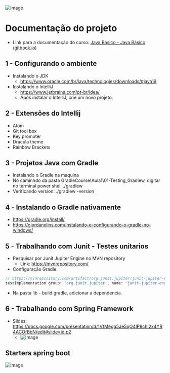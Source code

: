 ![image](https://user-images.githubusercontent.com/54858003/197652339-7bca38b2-b12b-461c-99f5-9561eda7c85d.png)


# Documentação do projeto

- Link para a documentação do curso: [Java Básico - Java Básico (gitbook.io)](https://glysns.gitbook.io/java-basico/)

## 1 - Configurando o ambiente
- Instalando o JDK
  - https://www.oracle.com/br/java/technologies/downloads/#java19
- Instalando o IntelliJ
  - https://www.jetbrains.com/pt-br/idea/
  - Após instalar o IntelliJ, crie um novo projeto.

## 2 - Extensões do Intellij
- Atom
- Git tool box
- Key promoter
- Dracula theme 
- Rainbow Brackets

## 3 - Projetos Java com Gradle
- Instalando o Gradle na maquina
- No caminhdo da pasta GradleCourse\Aula1\01-Testing_Gradlew, digitar no terminal power shel: ./gradlew
- Verificando version: ./gradlew -version

## 4 - Instalando o Gradle nativamente
- https://gradle.org/install/
- https://giordanolins.com/instalando-e-configurando-o-gradle-no-windows/

## 5 - Trabalhando com Junit - Testes unitarios
- Pesquisar por Junit Jupiter Engine no MVN repository 
  - Link: https://mvnrepository.com/
- Configuração Gradle:
```js
// https://mvnrepository.com/artifact/org.junit.jupiter/junit-jupiter-engine
testImplementation group: 'org.junit.jupiter', name: 'junit-jupiter-engine', version: '5.8.2'

```
- Na pasta lib - build.gradle, adicionar a dependencia.

## 6 - Trabalhando com Spring Framework
- Slides: https://docs.google.com/presentation/d/1VfMegq5Je5qO4IP8chi2x4YR4ACOfBbN/edit#slide=id.p2
  - ![image](https://user-images.githubusercontent.com/54858003/199279607-4906f10f-3186-4fe6-9b3d-778d8a56fe72.png)


## Starters spring boot
![image](https://user-images.githubusercontent.com/54858003/199283476-41a884aa-b637-4e6c-ae43-0c9020e02cc1.png)


